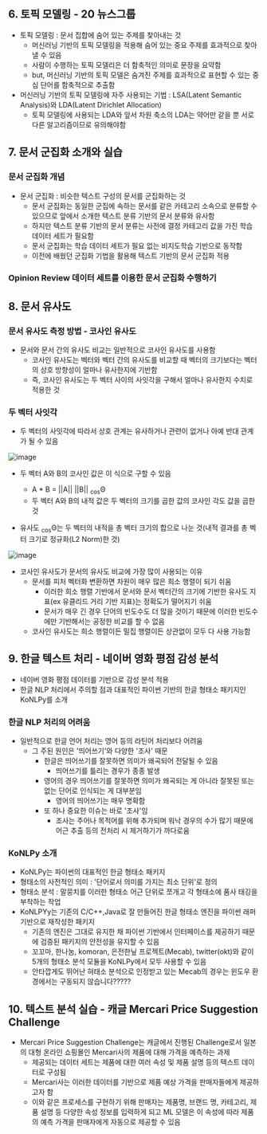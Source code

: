 ## 6. 토픽 모델링 - 20 뉴스그룹
- 토픽 모델링 : 문서 집합에 숨어 있는 주제를 찾아내는 것
  - 머신러닝 기반의 토픽 모델링을 적용해 숨어 있는 중요 주제를 효과적으로 찾아낼 수 있음
  - 사람이 수행하는 토픽 모델리은 더 함축적인 의미로 문장을 요약함
  - but, 머신러닝 기반의 토픽 모델은 숨겨진 주제를 효과적으로 표현할 수 있는 중심 단어를 함축적으로 추출함
- 머신러닝 기반의 토픽 모델링에 자주 사용되는 기법 : LSA(Latent Semantic Analysis)와 LDA(Latent Dirichlet Allocation)
  - 토픽 모델링에 사용되는 LDA와 앞서 차원 축소의 LDA는 약어만 같을 뿐 서로 다른 알고리즘이므로 유의해야함
  
## 7. 문서 군집화 소개와 실습
### 문서 군집화 개념
- 문서 군집화 : 비슷한 텍스트 구성의 문서를 군집화하는 것
  - 문서 군집화는 동일한 군집에 속하는 문서를 같은 카테고리 소속으로 분류할 수 있으므로 앞에서 소개한 텍스트 분류 기반의 문서 분류와 유사함
  - 하지만 텍스트 분류 기반의 문서 분류는 사전에 결정 카테고리 값을 가진 학습 데이터 세트가 필요함
  - 문서 군집화는 학습 데이터 세트가 필요 없는 비지도학습 기반으로 동작함
  - 이전에 배웠던 군집화 기법을 활용해 텍스트 기반의 문서 군집화 적용
### Opinion Review 데이터 세트를 이용한 문서 군집화 수행하기

## 8. 문서 유사도
### 문서 유사도 측정 방법 - 코사인 유사도
- 문서와 문서 간의 유사도 비교는 일반적으로 코사인 유사도를 사용함
  - 코사인 유사도는 벡터와 벡터 간의 유사도를 비교할 때 벡터의 크기보다는 벡터의 상호 방향성이 얼마나 유사한지에 기반함
  - 즉, 코사인 유사도는 두 벡터 사이의 사잇각을 구해서 얼마나 유사한지 수치로 적용한 것
### 두 벡터 사잇각
- 두 벡터의 사잇각에 따라서 상호 관계는 유사하거나 관련이 없거나 아예 반대 관계가 될 수 있음

![image](https://user-images.githubusercontent.com/49123169/76951488-1bebea00-694f-11ea-94af-a2ad4873724b.png)

- 두 벡터 A와 B의 코사인 값은 이 식으로 구할 수 있음
  - A * B = ||A|| ||B|| <sub>cos</sub>Θ
  - 두 벡터 A와 B의 내적 값은 두 벡터의 크기를 곱한 값의 코사인 각도 값을 곱한 것
  
- 유사도 <sub>cos</sub>Θ는 두 벡터의 내적을 총 벡터 크기의 합으로 나눈 것(내적 결과를 총 벡터 크기로 정규화(L2 Norm)한 것)

![image](https://user-images.githubusercontent.com/49123169/76951557-332ad780-694f-11ea-9be3-ef62fa473083.png)

- 코사인 유사도가 문서의 유사도 비교에 가장 많이 사용되는 이유
  - 문서를 피처 벡터화 변환하면 차원이 매우 많은 희소 행렬이 되기 쉬움
    - 이러한 희소 행렬 기반에서 문서와 문서 벡터간의 크기에 기반한 유사도 지표(ex 유클리드 거리 기반 지표)는 정확도가 떨어지기 쉬움
    - 문서가 매우 긴 경우 단어의 빈도수도 더 많을 것이기 때문에 이러한 빈도수에만 기반해서는 공정한 비교를 할 수 없음
  - 코사인 유사도는 희소 행렬이든 밀집 행렬이든 상관없이 모두 다 사용 가능함
 
## 9. 한글 텍스트 처리 - 네이버 영화 평점 감성 분석
- 네이버 영화 평점 데이터를 기반으로 감성 분석 적용
- 한글 NLP 처리에서 주의할 점과 대표적인 파이썬 기반의 한글 형태소 패키지인 KoNLPy를 소개

### 한글 NLP 처리의 어려움
- 일반적으로 한글 언어 처리는 영어 등의 라틴어 처리보다 어려움
  - 그 주된 원인은 '띄어쓰기'와 다양한 '조사' 때문
    - 한글은 띄어쓰기를 잘못하면 의미가 왜곡되어 전달될 수 있음
      - 띄어쓰기를 틀리는 경우가 종종 발생
    - 영어의 경우 띄어쓰기를 잘못하면 의미가 왜곡되는 게 아니라 잘못된 또는 없는 단어로 인식되는 게 대부분임
      - 영어의 띄어쓰기는 매우 명확함
    - 또 하나 중요한 이슈는 바로 '조사'임
      - 조사는 주어나 목적어를 위해 추가되며 워낙 경우의 수가 많기 때문에 어근 추출 등의 전처리 시 제거하기가 까다로움
### KoNLPy 소개
- KoNLPy는 파이썬의 대표적인 한글 형태소 패키지
- 형태소의 사전적인 의미 : '단어로서 의미를 가지는 최소 단위'로 정의
- 형태소 분석 : 말뭉치를 이러한 형태소 어근 단위로 쪼개고 각 형태소에 품사 태깅을 부착하는 작업
- KoNLPYy는 기존의 C/C++,Java로 잘 만들어진 한글 형태소 엔진을 파이썬 래퍼 기반으로 재작성한 패키지
  - 기존의 엔진은 그대로 유지한 채 파이썬 기반에서 인터페이스를 제공하기 때문에 검증된 패키지의 안전성을 유지할 수 있음
  - 꼬꼬마, 한나눔, komoran, 은전한닢 프로젝트(Mecab), twitter(okt)와 같이 5개의 형태소 분석 모듈을 KoNLPy에서 모두 사용할 수 있음
  - 안타깝게도 뛰어난 혀태소 분석으로 인정받고 있는 Mecab의 경우는 윈도우 환경에서는 구동되지 않습니다?????
  
## 10. 텍스트 분석 실습 - 캐글 Mercari Price Suggestion Challenge
- Mercari Price Suggestion Challenge는 캐글에서 진행된 Challenge로서 일본의 대형 온라인 쇼핑몰인 Mercari사의 제품에 대해 가격을 예측하는 과제
  - 제공되는 데이터 세트는 제품에 대한 여러 속성 및 제품 설명 등의 텍스트 데이터로 구성됨
  - Mercari사는 이러한 데이터를 기반으로 제품 예상 가격을 판매자들에게 제공하고자 함
  - 이와 같은 프로세스를 구현하기 위해 판매자는 제품명, 브랜드 명, 카테고리, 제품 설명 등 다양한 속성 정보를 입력하게 되고 ML 모델은 이 속성에 따라 제품의 예측 가격을 판매자에게 자동으로 제공할 수 있음
